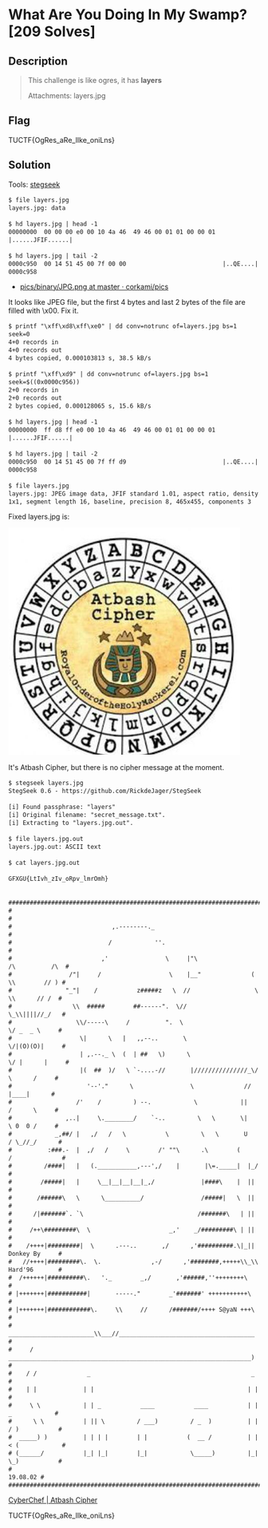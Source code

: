 # What Are You Doing In My Swamp? [209 Solves]

## Description

> This challenge is like ogres, it has **layers**
>
> Attachments: layers.jpg

## Flag

TUCTF{OgRes_aRe_lIke_oniLns}

## Solution

Tools: [stegseek](https://github.com/RickdeJager/stegseek)

```console
$ file layers.jpg
layers.jpg: data

$ hd layers.jpg | head -1
00000000  00 00 00 e0 00 10 4a 46  49 46 00 01 01 00 00 01  |......JFIF......|

$ hd layers.jpg | tail -2
0000c950  00 14 51 45 00 7f 00 00                           |..QE....|
0000c958
```

- [pics/binary/JPG.png at master · corkami/pics](https://github.com/corkami/pics/blob/master/binary/JPG.png)

It looks like JPEG file, but the first 4 bytes and last 2 bytes of the file are filled with \x00.
Fix it.

```console
$ printf "\xff\xd8\xff\xe0" | dd conv=notrunc of=layers.jpg bs=1 seek=0
4+0 records in
4+0 records out
4 bytes copied, 0.000103813 s, 38.5 kB/s

$ printf "\xff\xd9" | dd conv=notrunc of=layers.jpg bs=1 seek=$((0x0000c956))
2+0 records in
2+0 records out
2 bytes copied, 0.000128065 s, 15.6 kB/s

$ hd layers.jpg | head -1
00000000  ff d8 ff e0 00 10 4a 46  49 46 00 01 01 00 00 01  |......JFIF......|

$ hd layers.jpg | tail -2
0000c950  00 14 51 45 00 7f ff d9                           |..QE....|
0000c958

$ file layers.jpg
layers.jpg: JPEG image data, JFIF standard 1.01, aspect ratio, density 1x1, segment length 16, baseline, precision 8, 465x455, components 3
```

Fixed layers.jpg is:

![fixed-layers.jpg](img/layers.jpg)

It's Atbash Cipher, but there is no cipher message at the moment.

```console
$ stegseek layers.jpg
StegSeek 0.6 - https://github.com/RickdeJager/StegSeek

[i] Found passphrase: "layers"
[i] Original filename: "secret_message.txt".
[i] Extracting to "layers.jpg.out".

$ file layers.jpg.out
layers.jpg.out: ASCII text

$ cat layers.jpg.out

GFXGU{LtIvh_zIv_oRpv_lmrOmh}


######################################################################################
#                                                                                    #
#                            ,.--------._                                            #
#                           /            ''.                                         #
#                         ,'                \     |"\                /\          /\  #
#                /"|     /                   \    |__"              ( \\        // ) #
#               "_"|    /           z#####z   \  //                  \ \\      // /  #
#                 \\  #####        ##------".  \//                    \_\\||||//_/   #
#                  \\/-----\     /          ".  \                      \/ _  _ \     #
#                   \|      \   |   ,,--..       \                    \/|(O)(O)|     #
#                   | ,.--._ \  (  | ##   \)      \                  \/ |      |     #
#                   |(  ##  )/   \ `-....-//       |///////////////_\/  \      /     #
#                     '--'."      \                \              //     |____|      #
#                  /'    /         ) --.            \            ||     /      \     #
#               ,..|     \.________/    `-..         \   \       \|     \ 0  0 /     #
#            _,##/ |   ,/   /   \           \         \   \       U    / \_//_/      #
#          :###.-  |  ,/   /     \        /' ""\      .\        (     /              #
#         /####|   |   (.___________,---',/    |       |\=._____|  |_/               #
#        /#####|   |     \__|__|__|__|_,/             |####\    |  ||                #
#       /######\   \      \__________/                /#####|   \  ||                #
#      /|#######`. `\                                /#######\   | ||                #
#     /++\#########\  \                      _,'    _/#########\ | ||                #
#    /++++|#########|  \      .---..       ,/      ,'##########.\|_||  Donkey By     #
#   //++++|#########\.  \.              ,-/      ,'########,+++++\\_\\ Hard'96       #
#  /++++++|##########\.   '._        _,/       ,'######,''++++++++\                  #
# |+++++++|###########|       -----."        _'#######' +++++++++++\                 #
# |+++++++|############\.     \\     //      /#######/++++ S@yaN +++\                #
#      ________________________\\___//______________________________________         #
#     / ____________________________________________________________________)        #
#    / /              _                                             _                #
#    | |             | |                                           | |               #
#     \ \            | | _           ____           ____           | |  _            #
#      \ \           | || \         / ___)         / _  )          | | / )           #
#  _____) )          | | | |        | |           (  __ /          | |< (            #
# (______/           |_| |_|        |_|            \_____)         |_| \_)           #
#                                                                           19.08.02 #
######################################################################################
```

[CyberChef | Atbash Cipher](https://gchq.github.io/CyberChef/#recipe=Atbash_Cipher()&input=R0ZYR1V7THRJdmhfekl2X29ScHZfbG1yT21ofQ)

TUCTF{OgRes_aRe_lIke_oniLns}
